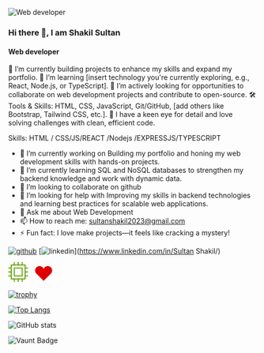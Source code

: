 ![Web developer](https://media.licdn.com/dms/image/v2/D4E03AQGI8GvhmRQuDg/profile-displayphoto-shrink_200_200/B4EZPymM2aHgAY-/0/1734941921585?e=1740614400&v=beta&t=xeWjYZjbdir_gThciig84UK8Jqj6sJUsgJhFlxJJcEI)

### Hi there 👋, I am Shakil Sultan
#### Web developer


🔭 I’m currently building projects to enhance my skills and expand my portfolio.
🌱 I’m learning [insert technology you're currently exploring, e.g., React, Node.js, or TypeScript].
🤝 I’m actively looking for opportunities to collaborate on web development projects and contribute to open-source.
🛠️ Tools & Skills: HTML, CSS, JavaScript, Git/GitHub, [add others like Bootstrap, Tailwind CSS, etc.].
🌟 I have a keen eye for detail and love solving challenges with clean, efficient code.

Skills:  HTML / CSS/JS/REACT /Nodejs /EXPRESSJS/TYPESCRIPT

- 🔭 I’m currently working on Building my portfolio and honing my web development skills with hands-on projects. 
- 🌱 I’m currently learning SQL and NoSQL databases to strengthen my backend knowledge and work with dynamic data. 
- 👯 I’m looking to collaborate on github 
- 🤔 I’m looking for help with Improving my skills in backend technologies and learning best practices for scalable web applications. 
- 💬 Ask me about Web Development 
- 📫 How to reach me: sultanshakil2023@gmail.com 
- ⚡ Fun fact: I love make projects—it feels like cracking a mystery! 


[<img src='https://cdn.jsdelivr.net/npm/simple-icons@3.0.1/icons/github.svg' alt='github' height='40'>](https://github.com/Ahammedsa)  [<img src='https://cdn.jsdelivr.net/npm/simple-icons@3.0.1/icons/linkedin.svg' alt='linkedin' height='40'>](https://www.linkedin.com/in/Sultan Shakil/)  

<a href='https://docs.github.com/en/developers'><img src='https://raw.githubusercontent.com/acervenky/animated-github-badges/master/assets/devbadge.gif' width='40' height='40'></a> <a href='https://docs.github.com/en/github/supporting-the-open-source-community-with-github-sponsors'><img src='https://raw.githubusercontent.com/acervenky/animated-github-badges/master/assets/sponsorbadge.gif' width='35' height='35'></a> 

[![trophy](https://github-profile-trophy.vercel.app/?username=Ahammedsa)](https://github.com/ryo-ma/github-profile-trophy)

[![Top Langs](https://github-readme-stats.vercel.app/api/top-langs/?username=Ahammedsa)](https://github.com/anuraghazra/github-readme-stats)

![GitHub stats](https://github-readme-stats.vercel.app/api?username=Ahammedsa&show_icons=true&count_private=true)  

![Vaunt Badge](https://api.vaunt.dev/v1/github/entities/Ahammedsa/contributions?format=svg&private=true)  



